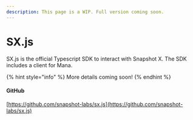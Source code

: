 ```yaml
---
description: This page is a WIP. Full version coming soon.
---
```


# SX.js

SX.js is the official Typescript SDK to interact with Snapshot X. The SDK includes a client for Mana.&#x20;

{% hint style="info" %}
More details coming soon!
{% endhint %}

#### GitHub

[https://github.com/snapshot-labs/sx.js](https://github.com/snapshot-labs/sx.js)
